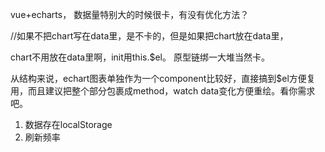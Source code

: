 vue+echarts， 数据量特别大的时候很卡，有没有优化方法？

//如果不把chart写在data里，是不卡的，但是如果把chart放在data里，

chart不用放在data里啊，init用this.$el。 原型链绑一大堆当然卡。

从结构来说，echart图表单独作为一个component比较好，直接搞到$el方便复用，而且建议把整个部分包裹成method，watch data变化方便重绘。看你需求吧。

1. 数据存在localStorage
2. 刷新频率

